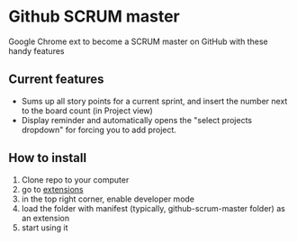# Github SCRUM master
Google Chrome ext to become a SCRUM master on GitHub with these handy features

## Current features
- Sums up all story points for a current sprint, and insert the number next to the board count (in Project view)
- Display reminder and automatically opens the "select projects dropdown" for forcing you to add project.

## How to install

1. Clone repo to your computer
2. go to [extensions](chrome://extensions)
3. in the top right corner, enable developer mode
4. load the folder with manifest (typically, github-scrum-master folder) as an extension
5. start using it
